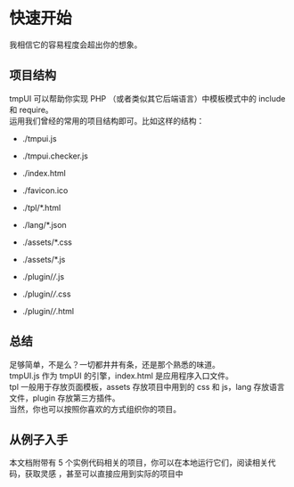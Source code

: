 # 快速开始
我相信它的容易程度会超出你的想象。

## 项目结构
tmpUI 可以帮助你实现 PHP （或者类似其它后端语言）中模板模式中的 include 和 require。  
运用我们曾经的常用的项目结构即可。比如这样的结构：

* ./tmpui.js
* ./tmpui.checker.js
* ./index.html
* ./favicon.ico

* ./tpl/*.html
* ./lang/*.json

* ./assets/*.css
* ./assets/*.js

* ./plugin/*/*.js
* ./plugin/*/*.css
* ./plugin/*/*.html

## 总结

足够简单，不是么？一切都井井有条，还是那个熟悉的味道。  
tmpUI.js 作为 tmpUI 的引擎，index.html 是应用程序入口文件。  
tpl 一般用于存放页面模板，assets 存放项目中用到的 css 和 js，lang 存放语言文件，plugin 存放第三方插件。  
当然，你也可以按照你喜欢的方式组织你的项目。

## 从例子入手
本文档附带有 5 个实例代码相关的项目，你可以在本地运行它们，阅读相关代码，获取灵感
，甚至可以直接应用到实际的项目中
